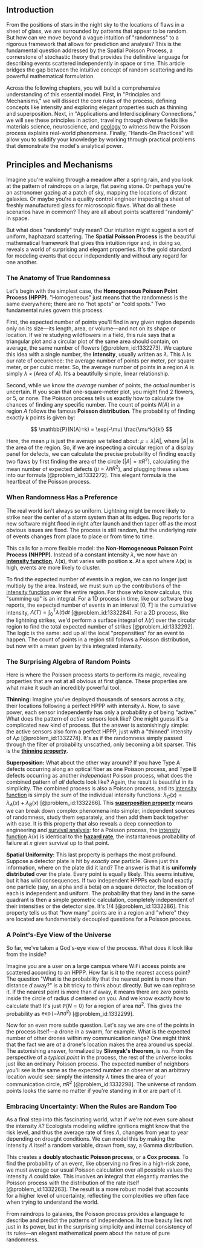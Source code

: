 ## Introduction
From the positions of stars in the night sky to the locations of flaws in a sheet of glass, we are surrounded by patterns that appear to be random. But how can we move beyond a vague intuition of "randomness" to a rigorous framework that allows for prediction and analysis? This is the fundamental question addressed by the Spatial Poisson Process, a cornerstone of stochastic theory that provides the definitive language for describing events scattered independently in space or time. This article bridges the gap between the intuitive concept of random scattering and its powerful mathematical formulation.

Across the following chapters, you will build a comprehensive understanding of this essential model. First, in "Principles and Mechanisms," we will dissect the core rules of the process, defining concepts like intensity and exploring elegant properties such as thinning and superposition. Next, in "Applications and Interdisciplinary Connections," we will see these principles in action, traveling through diverse fields like materials science, neuroscience, and [geology](@article_id:141716) to witness how the Poisson process explains real-world phenomena. Finally, "Hands-On Practices" will allow you to solidify your knowledge by working through practical problems that demonstrate the model's analytical power.

## Principles and Mechanisms

Imagine you're walking through a meadow after a spring rain, and you look at the pattern of raindrops on a large, flat paving stone. Or perhaps you're an astronomer gazing at a patch of sky, mapping the locations of distant galaxies. Or maybe you're a quality control engineer inspecting a sheet of freshly manufactured glass for microscopic flaws. What do all these scenarios have in common? They are all about points scattered "randomly" in space.

But what does "randomly" truly mean? Our intuition might suggest a sort of uniform, haphazard scattering. The **Spatial Poisson Process** is the beautiful mathematical framework that gives this intuition rigor and, in doing so, reveals a world of surprising and elegant properties. It's the gold standard for modeling events that occur independently and without any regard for one another.

### The Anatomy of True Randomness

Let's begin with the simplest case, the **Homogeneous Poisson Point Process (HPPP)**. "Homogeneous" just means that the randomness is the same everywhere; there are no "hot spots" or "cold spots." Two fundamental rules govern this process.

First, the expected number of points you'll find in any given region depends only on its size—its length, area, or volume—and not on its shape or location. If we're studying wildflowers in a field, this rule says that a triangular plot and a circular plot of the same area should contain, on average, the same number of flowers [@problem_id:1332273]. We capture this idea with a single number, the **intensity**, usually written as $\lambda$. This $\lambda$ is our rate of occurrence: the average number of points per meter, per square meter, or per cubic meter. So, the average number of points in a region $A$ is simply $\lambda \times (\text{Area of } A)$. It’s a beautifully simple, linear relationship.

Second, while we know the *average* number of points, the *actual* number is uncertain. If you scan that one-square-meter plot, you might find 2 flowers, or 5, or none. The Poisson process tells us exactly how to calculate the chances of finding any specific number. The count of points $N(A)$ in a region $A$ follows the famous **Poisson distribution**. The probability of finding exactly $k$ points is given by:

$$
\mathbb{P}(N(A)=k) = \exp(-\mu) \frac{\mu^k}{k!}
$$

Here, the mean $\mu$ is just the average we talked about: $\mu = \lambda |A|$, where $|A|$ is the area of the region. So, if we are inspecting a circular region of a display panel for defects, we can calculate the precise probability of finding exactly two flaws by first finding the area of the circle ($|A| = \pi R^2$), calculating the mean number of expected defects ($\mu = \lambda \pi R^2$), and plugging these values into our formula [@problem_id:1332272]. This elegant formula is the heartbeat of the Poisson process.

### When Randomness Has a Preference

The real world isn't always so uniform. Lightning might be more likely to strike near the center of a storm system than at its edges. Bug reports for a new software might flood in right after launch and then taper off as the most obvious issues are fixed. The process is still random, but the underlying *rate* of events changes from place to place or from time to time.

This calls for a more flexible model: the **Non-Homogeneous Poisson Point Process (NHPPP)**. Instead of a constant intensity $\lambda$, we now have an **[intensity function](@article_id:267735)**, $\lambda(\mathbf{x})$, that varies with position $\mathbf{x}$. At a spot where $\lambda(\mathbf{x})$ is high, events are more likely to cluster.

To find the expected number of events in a region, we can no longer just multiply by the area. Instead, we must sum up the contributions of the [intensity function](@article_id:267735) over the entire region. For those who know calculus, this "summing up" is an integral. For a 1D process in time, like our software bug reports, the expected number of events in an interval $[0, T]$ is the cumulative intensity, $\Lambda(T) = \int_{0}^{T} \lambda(t) dt$ [@problem_id:1332284]. For a 2D process, like the lightning strikes, we'd perform a surface integral of $\lambda(r)$ over the circular region to find the total expected number of strikes [@problem_id:1332292]. The logic is the same: add up all the local "propensities" for an event to happen. The count of points in a region still follows a Poisson distribution, but now with a mean given by this integrated intensity.

### The Surprising Algebra of Random Points

Here is where the Poisson process starts to perform its magic, revealing properties that are not at all obvious at first glance. These properties are what make it such an incredibly powerful tool.

**Thinning:** Imagine you've deployed thousands of sensors across a city, their locations following a perfect HPPP with intensity $\lambda$. Now, to save power, each sensor independently has only a probability $p$ of being "active." What does the pattern of *active* sensors look like? One might guess it's a complicated new kind of process. But the answer is astonishingly simple: the active sensors also form a perfect HPPP, just with a "thinned" intensity of $\lambda p$ [@problem_id:1332274]. It's as if the randomness simply passed through the filter of probability unscathed, only becoming a bit sparser. This is the **[thinning property](@article_id:260984)**.

**Superposition:** What about the other way around? If you have Type A defects occurring along an optical fiber as one Poisson process, and Type B defects occurring as another *independent* Poisson process, what does the combined pattern of *all* defects look like? Again, the result is beautiful in its simplicity. The combined process is also a Poisson process, and its [intensity function](@article_id:267735) is simply the sum of the individual intensity functions: $\lambda_C(x) = \lambda_A(x) + \lambda_B(x)$ [@problem_id:1332266]. This **[superposition property](@article_id:266898)** means we can break down complex phenomena into simpler, independent sources of randomness, study them separately, and then add them back together with ease. It is this property that also reveals a deep connection to engineering and [survival analysis](@article_id:263518): for a Poisson process, the [intensity function](@article_id:267735) $\lambda(x)$ is identical to the **[hazard rate](@article_id:265894)**, the instantaneous probability of failure at $x$ given survival up to that point.

**Spatial Uniformity:** This last property is perhaps the most profound. Suppose a detector plate is hit by *exactly one* particle. Given just this information, where on the plate did it land? The answer is that it is **uniformly distributed** over the plate. Every point is equally likely. This seems intuitive, but it has wild consequences. If two independent HPPPs each land exactly one particle (say, an alpha and a beta) on a square detector, the location of each is independent and uniform. The probability that they land in the same quadrant is then a simple geometric calculation, completely independent of their intensities or the detector size. It's $1/4$ [@problem_id:1332286]. This property tells us that "how many" points are in a region and "where" they are located are fundamentally decoupled questions for a Poisson process.

### A Point's-Eye View of the Universe

So far, we've taken a God's-eye view of the process. What does it look like from the inside?

Imagine you are a user on a large campus where WiFi access points are scattered according to an HPPP. How far is it to the nearest access point? The question "What is the probability that the nearest point is more than distance $d$ away?" is a bit tricky to think about directly. But we can rephrase it. If the nearest point is more than $d$ away, it means there are *zero* points inside the circle of radius $d$ centered on you. And we know exactly how to calculate that! It's just $\mathbb{P}(N=0)$ for a region of area $\pi d^2$. This gives the probability as $\exp(-\lambda \pi d^2)$ [@problem_id:1332299].

Now for an even more subtle question. Let's say we are one of the points in the process itself—a drone in a swarm, for example. What is the expected number of other drones within my communication range? One might think that the fact we are *at* a drone's location makes the area around us special. The astonishing answer, formalized by **Slivnyak's theorem**, is no. From the perspective of a *typical point* in the process, the rest of the universe looks just like an ordinary Poisson process. The expected number of neighbors you'll see is the same as the expected number an observer at an arbitrary location would see: simply the intensity $\lambda$ times the area of your communication circle, $\pi R^2$ [@problem_id:1332298]. The universe of random points looks the same no matter if you're standing in it or are part of it.

### Embracing Uncertainty: When the Rules are Random Too

As a final step into this fascinating world, what if we're not even sure about the intensity $\lambda$? Ecologists modeling wildfire ignitions might know that the risk level, and thus the average rate of fires $\Lambda$, changes from year to year depending on drought conditions. We can model this by making the intensity $\Lambda$ itself a random variable, drawn from, say, a Gamma distribution.

This creates a **doubly stochastic Poisson process**, or a **Cox process**. To find the probability of an event, like observing no fires in a high-risk zone, we must average our usual Poisson calculation over all possible values the intensity $\Lambda$ could take. This involves an integral that elegantly marries the Poisson process with the distribution of the rate itself [@problem_id:1332263]. The result is a more robust model that accounts for a higher level of uncertainty, reflecting the complexities we often face when trying to understand the world.

From raindrops to galaxies, the Poisson process provides a language to describe and predict the patterns of independence. Its true beauty lies not just in its power, but in the surprising simplicity and internal consistency of its rules—an elegant mathematical poem about the nature of pure randomness.